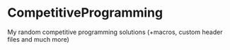 # CompetitiveProgramming
My random competitive programming solutions (+macros, custom header files and much more)
